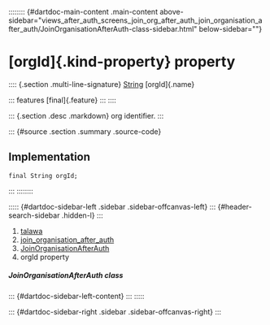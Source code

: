 :::::::: {#dartdoc-main-content .main-content above-sidebar="views_after_auth_screens_join_org_after_auth_join_organisation_after_auth/JoinOrganisationAfterAuth-class-sidebar.html" below-sidebar=""}
<div>

# [orgId]{.kind-property} property

</div>

:::: {.section .multi-line-signature}
[String](https://api.flutter.dev/flutter/dart-core/String-class.html)
[orgId]{.name}

::: features
[final]{.feature}
:::
::::

::: {.section .desc .markdown}
org identifier.
:::

::: {#source .section .summary .source-code}
## Implementation

``` language-dart
final String orgId;
```
:::
::::::::

::::: {#dartdoc-sidebar-left .sidebar .sidebar-offcanvas-left}
::: {#header-search-sidebar .hidden-l}
:::

1.  [talawa](../../index.html)
2.  [join_organisation_after_auth](../../views_after_auth_screens_join_org_after_auth_join_organisation_after_auth/)
3.  [JoinOrganisationAfterAuth](../../views_after_auth_screens_join_org_after_auth_join_organisation_after_auth/JoinOrganisationAfterAuth-class.html)
4.  orgId property

##### JoinOrganisationAfterAuth class

::: {#dartdoc-sidebar-left-content}
:::
:::::

::: {#dartdoc-sidebar-right .sidebar .sidebar-offcanvas-right}
:::
